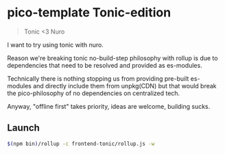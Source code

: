 # pico-template Tonic-edition

> Tonic <3 Nuro

I want to try using tonic with nuro.

Reason we're breaking tonic no-build-step philosophy with rollup
is due to dependencies that need to be resolved and provided as
es-modules.

Technically there is nothing stopping us from providing pre-built
es-modules and directly include them from unpkg(CDN) but
that would break the pico-philosophy of no dependencies on centralized tech.

Anyway, "offline first" takes priority, ideas are welcome, building sucks.

## Launch

```bash
$(npm bin)/rollup -c frontend-tonic/rollup.js -w
```
